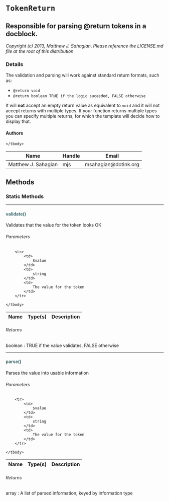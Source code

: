 # `TokenReturn`
## Responsible for parsing @return tokens in a docblock.

_Copyright (c) 2013, Matthew J. Sahagian_.
_Please reference the LICENSE.md file at the root of this distribution_

### Details

The validation and parsing will work against standard return formats, such as:

- `@return void`
- `@return boolean TRUE if the logic suceeded, FALSE otherwise`

It will **not** accept an empty return value as equivalent to `void` and it will not accept
returns with multiple types.  If your function returns multiple types you can specify
multiple returns, for which the template will decide how to display that.
#### Authors

<table>
	<thead>
		<th>Name</th>
		<th>Handle</th>
		<th>Email</th>
	</thead>
	<tbody>
			<tr>
			<td>
				Matthew J. Sahagian
			</td>
			<td>
				mjs
			</td>
			<td>
				msahagian@dotink.org
			</td>
		</tr>
	
	</tbody>
</table>


## Methods
### Static Methods
<hr />

#### <span style="color:#3e6a6e;">validate()</span>

Validates that the value for the token looks OK

###### Parameters

<table>
	<thead>
		<th>Name</th>
		<th>Type(s)</th>
		<th>Description</th>
	</thead>
	<tbody>
			
		<tr>
			<td>
				$value
			</td>
			<td>
				string
			</td>
			<td>
				The value for the token
			</td>
		</tr>
			
	</tbody>
</table>

###### Returns

boolean
:    TRUE if the value validates, FALSE otherwise
<hr />

#### <span style="color:#3e6a6e;">parse()</span>

Parses the value into usable information

###### Parameters

<table>
	<thead>
		<th>Name</th>
		<th>Type(s)</th>
		<th>Description</th>
	</thead>
	<tbody>
			
		<tr>
			<td>
				$value
			</td>
			<td>
				string
			</td>
			<td>
				The value for the token
			</td>
		</tr>
			
	</tbody>
</table>

###### Returns

array
:    A list of parsed information, keyed by information type





